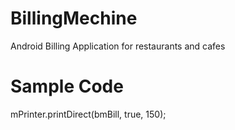 # BillingMechine
Android Billing Application for restaurants and cafes
# Sample Code
 mPrinter.printDirect(bmBill, true, 150);

